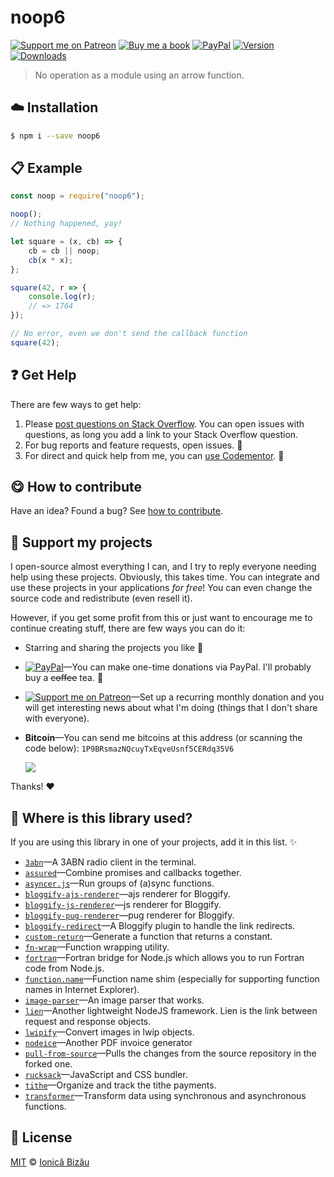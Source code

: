 
# noop6

 [![Support me on Patreon][badge_patreon]][patreon] [![Buy me a book][badge_amazon]][amazon] [![PayPal][badge_paypal_donate]][paypal-donations] [![Version](https://img.shields.io/npm/v/noop6.svg)](https://www.npmjs.com/package/noop6) [![Downloads](https://img.shields.io/npm/dt/noop6.svg)](https://www.npmjs.com/package/noop6)

> No operation as a module using an arrow function.

## :cloud: Installation

```sh
$ npm i --save noop6
```


## :clipboard: Example



```js
const noop = require("noop6");

noop();
// Nothing happened, yay!

let square = (x, cb) => {
    cb = cb || noop;
    cb(x * x);
};

square(42, r => {
    console.log(r);
    // => 1764
});

// No error, even we don't send the callback function
square(42);
```

## :question: Get Help

There are few ways to get help:

 1. Please [post questions on Stack Overflow](https://stackoverflow.com/questions/ask). You can open issues with questions, as long you add a link to your Stack Overflow question.
 2. For bug reports and feature requests, open issues. :bug:
 3. For direct and quick help from me, you can [use Codementor](https://www.codementor.io/johnnyb). :rocket:


## :yum: How to contribute
Have an idea? Found a bug? See [how to contribute][contributing].


## :sparkling_heart: Support my projects

I open-source almost everything I can, and I try to reply everyone needing help using these projects. Obviously,
this takes time. You can integrate and use these projects in your applications *for free*! You can even change the source code and redistribute (even resell it).

However, if you get some profit from this or just want to encourage me to continue creating stuff, there are few ways you can do it:

 - Starring and sharing the projects you like :rocket:
 - [![PayPal][badge_paypal]][paypal-donations]—You can make one-time donations via PayPal. I'll probably buy a ~~coffee~~ tea. :tea:
 - [![Support me on Patreon][badge_patreon]][patreon]—Set up a recurring monthly donation and you will get interesting news about what I'm doing (things that I don't share with everyone).
 - **Bitcoin**—You can send me bitcoins at this address (or scanning the code below): `1P9BRsmazNQcuyTxEqveUsnf5CERdq35V6`

    ![](https://i.imgur.com/z6OQI95.png)

Thanks! :heart:


## :dizzy: Where is this library used?
If you are using this library in one of your projects, add it in this list. :sparkles:


 - [`3abn`](https://github.com/IonicaBizau/3abn#readme)—A 3ABN radio client in the terminal.
 - [`assured`](https://github.com/IonicaBizau/assured#readme)—Combine promises and callbacks together.
 - [`asyncer.js`](https://github.com/IonicaBizau/asyncer.js#readme)—Run groups of (a)sync functions.
 - [`bloggify-ajs-renderer`](https://github.com/IonicaBizau/bloggify-ajs-renderer#readme)—ajs renderer for Bloggify.
 - [`bloggify-js-renderer`](https://github.com/IonicaBizau/bloggify-js-renderer#readme)—js renderer for Bloggify.
 - [`bloggify-pug-renderer`](https://github.com/IonicaBizau/bloggify-pug-renderer#readme)—pug renderer for Bloggify.
 - [`bloggify-redirect`](https://github.com/Bloggify/redirect#readme)—A Bloggify plugin to handle the link redirects.
 - [`custom-return`](https://github.com/IonicaBizau/custom-return#readme)—Generate a function that returns a constant.
 - [`fn-wrap`](https://github.com/IonicaBizau/fn-wrap#readme)—Function wrapping utility.
 - [`fortran`](https://github.com/IonicaBizau/node-fortran)—Fortran bridge for Node.js which allows you to run Fortran code from Node.js.
 - [`function.name`](https://github.com/IonicaBizau/function.name#readme)—Function name shim (especially for supporting function names in Internet Explorer).
 - [`image-parser`](https://github.com/IonicaBizau/image-parser#readme)—An image parser that works.
 - [`lien`](https://github.com/LienJS/Lien)—Another lightweight NodeJS framework. Lien is the link between request and response objects.
 - [`lwipify`](https://github.com/IonicaBizau/lwipify#readme)—Convert images in lwip objects.
 - [`nodeice`](https://github.com/IonicaBizau/nodeice)—Another PDF invoice generator
 - [`pull-from-source`](https://github.com/IonicaBizau/pull-from-source#readme)—Pulls the changes from the source repository in the forked one.
 - [`rucksack`](https://github.com/IonicaBizau/rucksack-new#readme)—JavaScript and CSS bundler.
 - [`tithe`](https://github.com/IonicaBizau/tithe)—Organize and track the tithe payments.
 - [`transformer`](https://github.com/IonicaBizau/transformer#readme)—Transform data using synchronous and asynchronous functions.

## :scroll: License

[MIT][license] © [Ionică Bizău][website]

[badge_patreon]: http://ionicabizau.github.io/badges/patreon.svg
[badge_amazon]: http://ionicabizau.github.io/badges/amazon.svg
[badge_paypal]: http://ionicabizau.github.io/badges/paypal.svg
[badge_paypal_donate]: http://ionicabizau.github.io/badges/paypal_donate.svg
[patreon]: https://www.patreon.com/ionicabizau
[amazon]: http://amzn.eu/hRo9sIZ
[paypal-donations]: https://www.paypal.com/cgi-bin/webscr?cmd=_s-xclick&hosted_button_id=RVXDDLKKLQRJW
[donate-now]: http://i.imgur.com/6cMbHOC.png

[license]: http://showalicense.com/?fullname=Ionic%C4%83%20Biz%C4%83u%20%3Cbizauionica%40gmail.com%3E%20(https%3A%2F%2Fionicabizau.net)&year=2016#license-mit
[website]: https://ionicabizau.net
[contributing]: /CONTRIBUTING.md
[docs]: /DOCUMENTATION.md
